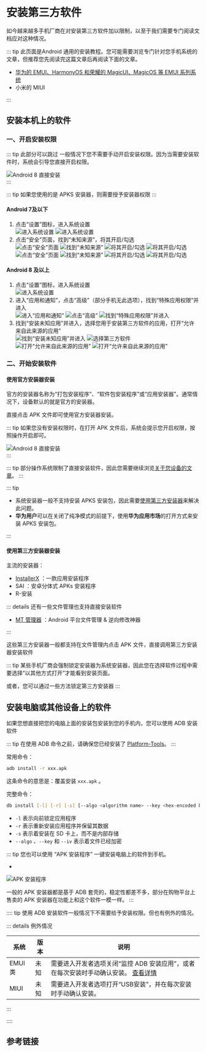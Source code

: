 # 安装第三方软件

如今越来越多手机厂商在对安装第三方软件加以限制，以至于我们需要专门阅读文档应对这种情况。

::: tip
此页面是Android 通用的安装教程。您可能需要浏览专门针对您手机系统的文章，但推荐您先阅读完这篇文章后再阅读下面的文章。

* [华为的 EMUI、HarmonyOS 和荣耀的 MagicUI、MagicOS 等 EMUI 系列系统](./emui.md)
* 小米的 MIUI

:::

## 安装本机上的软件

### 一、开启安装权限

::: tip 此部分可以跳过
一般情况下您不需要手动开启安装权限。因为当需要安装软件时，系统会引导您直接开启权限。
<div class="screenshotList">
<img src="./images/android8/direct.png" alt="Android 8 直接安装" title="Android 8 直接安装"/>
</div>
:::

::: tip
如果您使用的是 APKS 安装器，则需要授予安装器权限
:::

#### Android 7及以下

1. 点击“设置”图标，进入系统设置
    <div class="screenshotList">
    <img src="./images/android4/step1.webp" alt="进入系统设置" title="进入系统设置"/>
    <img src="./images/android7/step1.webp" alt="进入系统设置" title="进入系统设置"/>
    </div>
2. 点击“安全”页面，找到“未知来源”，将其开启/勾选
    <div class="screenshotList">
    <img src="./images/android4/step2.1.png" alt="点击“安全”页面" title="点击“安全”页面"/>
    <img src="./images/android4/step2.2.png" alt="找到“未知来源”" title="找到“未知来源”"/>
    <img src="./images/android4/step2.3.png" alt="将其开启/勾选" title="将其开启/勾选"/>
    <img src="./images/android4/step2.4.png" alt="将其开启/勾选" title="将其开启/勾选"/>
    </div>
    <div class="screenshotList">
    <img src="./images/android7/step2.1.png" alt="点击“安全”页面" title="点击“安全”页面"/>
    <img src="./images/android7/step2.2.png" alt="找到“未知来源”" title="找到“未知来源”"/>
    <img src="./images/android7/step2.3.png" alt="将其开启/勾选" title="将其开启/勾选"/>
    <img src="./images/android7/step2.4.png" alt="将其开启/勾选" title="将其开启/勾选"/>
    </div>

#### Android 8 及以上

1. 点击“设置”图标，进入系统设置
    <div class="screenshotList">
    <img src="./images/android8/step1.webp" alt="进入系统设置" title="进入系统设置"/>
    </div>
2. 进入“应用和通知”，点击“高级”（部分手机无此选项），找到“特殊应用权限”并进入
    <div class="screenshotList">
    <img src="./images/android8/step2.1.png" alt="进入“应用和通知”" title="进入“应用和通知”"/>
    <img src="./images/android8/step2.2.png" alt="点击“高级”" title="点击“高级”"/>
    <img src="./images/android8/step2.3.png" alt="找到“特殊应用权限”并进入" title="找到“特殊应用权限”并进入"/>
    </div>
3. 找到“安装未知应用”并进入，选择您用于安装第三方软件的应用，打开“允许来自此来源的应用”
    <div class="screenshotList">
    <img src="./images/android8/step3.1.png" alt="找到“安装未知应用”并进入" title="找到“安装未知应用”并进入"/>
    <img src="./images/android8/step3.2.png" alt="选择第三方软件" title="选择第三方软件"/>
    <img src="./images/android8/step3.3.png" alt="打开“允许来自此来源的应用”" title="打开“允许来自此来源的应用”"/>
    <img src="./images/android8/step3.4.png" alt="打开“允许来自此来源的应用”" title="打开“允许来自此来源的应用”"/>
    </div>

### 二、开始安装软件

#### 使用官方安装器安装

官方的安装器名称为“打包安装程序”、“软件包安装程序”或“应用安装器”。通常情况下，设备默认的就是官方的安装器。

直接点击 APK 文件即可使用官方安装器安装。

::: tip
如果您没有安装权限时，在打开 APK 文件后，系统会提示您开启权限，按照操作开启即可。
<div class="screenshotList">
<img src="./images/android8/direct.png" alt="Android 8 直接安装" title="Android 8 直接安装"/>
</div>
:::

::: tip
部分操作系统限制了直接安装软件，因此您需要继续浏览[关于您设备的文章](#安装第三方软件)。
:::

::: tip

* 系统安装器一般不支持安装 APKS 安装包，因此需要[使用第三方安装器](#使用第三方安装器安装)来解决此问题。
* **华为用户**可以在关闭了纯净模式的前提下，使用**华为应用市场**的打开方式来安装 APKS 安装包。

:::

#### 使用第三方安装器安装

主流的安装器：

* [InstallerX](https://github.com/iamr0s/InstallerX) <Badge type="tip" text="支持 APKS" /> <Badge type="tip" text="开源：GPL-3.0" />：一款应用安装程序
* SAI <Badge type="tip" text="支持 APKS" /> <Badge type="tip" text="开源：GPL-3.0" />：安卓分体式 APKs 安装程序
* R-安装

::: details 还有一些文件管理也支持直接安装软件

* [MT 管理器](https://mt2.cn/) <Badge type="tip" text="支持 APKS" />：Android 平台文件管理 & 逆向修改神器

:::

这些第三方安装器一般都支持在文件管理内点击 APK 文件，直接调用第三方安装器安装软件

::: tip
某些手机厂商会强制锁定安装器为系统安装器，因此您在选择软件过程中需要选择“以其他方式打开”才能看到安装页面。

或者，您可以通过一些方法锁定第三方安装器
:::

## 安装电脑或其他设备上的软件

如果您想直接把您的电脑上面的安装包安装到您的手机内，您可以使用 ADB 安装软件

::: tip
在使用 ADB 命令之前，请确保您已经安装了 [Platform-Tools](/tools/platform-tools.md)。
:::

常用命令：

```bash
adb install -r xxx.apk
```

这条命令的意思是：覆盖安装 `xxx.apk` 。

完整命令：

```bash
db install [-l] [-r] [-s] [--algo <algorithm name> --key <hex-encoded key> --iv <hex-encoded iv>] <file>
```

* `-l` 表示向前锁定应用程序
* `-r` 表示重新安装应用程序并保留其数据
* `-s` 表示着安装在 SD 卡上，而不是内部存储
* `--algo` 、`--key` 和 `--iv` 表示着文件已经加密

::: tip
您也可以使用 “APK 安装程序” 一键安装电脑上的软件到手机。

* <ToolInfo name="APK 安装程序-PC" />

![APK 安装程序](./images/softwares/apk_installer.png)

一般的 APK 安装器都是基于 ADB 套壳的，稳定性都差不多，部分在购物平台上售卖的 APK 安装器在功能上和这个软件一模一样。
:::

:::: tip
使用 ADB 安装软件一般情况下不需要给予安装权限。但也有例外的情况。

::: details 例外情况

| 系统    | 版本 | 说明                                                                                                                   |
| ------- | ---- | ---------------------------------------------------------------------------------------------------------------------- |
| EMUI 类 | 未知 | 需要进入开发者选项关闭“监控 ADB 安装应用”，或者在每次安装时手动确认安装。 [查看详情](./emui.md#关闭-监控-adb-安装应用) |
| MIUI    | 未知 | 需要进入开发者选项打开“USB安装”，并在每次安装时手动确认安装。                                                          |

:::

::::

## 参考链接

